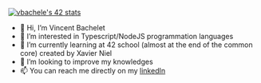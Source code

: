 [![vbachele's 42 stats](https://badge42.vercel.app/api/v2/cl8wumpli01120gl1mig1an5b/stats?cursusId=21&coalitionId=11)](https://github.com/JaeSeoKim/badge42)
<!---
vbachele/vbachele is a ✨ special ✨ repository because its `README.md` (this file) appears on your GitHub profile.
You can click the Preview link to take a look at your changes.
--->
- 👋 Hi, I’m Vincent Bachelet
- 👀 I’m interested in Typescript/NodeJS programmation languages 
- 🌱 I’m currently learning at 42 school (almost at the end of the common core) created by Xavier Niel
- 💞️ I’m looking to improve my knowledges
- 📫 You can reach me directly on my [linkedIn](https://www.linkedin.com/in/vcbachelet/)
